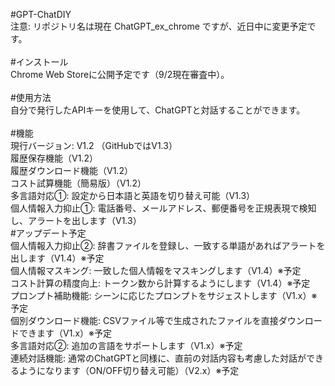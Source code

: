 #GPT-ChatDIY
<br>
注意: リポジトリ名は現在 ChatGPT_ex_chrome ですが、近日中に変更予定です。<br>
<br>
#インストール<br>
Chrome Web Storeに公開予定です（9/2現在審査中）。<br>
<br>
#使用方法<br>
自分で発行したAPIキーを使用して、ChatGPTと対話することができます。<br>
<br>
#機能<br>
現行バージョン: V1.2 （GitHubではV1.3）<br>
履歴保存機能（V1.2）<br>
履歴ダウンロード機能（V1.2）<br>
コスト試算機能（簡易版）（V1.2）<br>
多言語対応①: 設定から日本語と英語を切り替え可能（V1.3）<br>
個人情報入力抑止①: 電話番号、メールアドレス、郵便番号を正規表現で検知し、アラートを出します（V1.3）<br>
#アップデート予定<br>
個人情報入力抑止②: 辞書ファイルを登録し、一致する単語があればアラートを出します（V1.4）※予定<br>
個人情報マスキング: 一致した個人情報をマスキングします（V1.4）※予定<br>
コスト計算の精度向上: トークン数から計算するようにします（V1.4）※予定<br>
プロンプト補助機能: シーンに応じたプロンプトをサジェストします（V1.x）※予定<br>
個別ダウンロード機能: CSVファイル等で生成されたファイルを直接ダウンロードできます（V1.x）※予定<br>
多言語対応②: 追加の言語をサポートします（V1.x）※予定<br>
連続対話機能: 通常のChatGPTと同様に、直前の対話内容も考慮した対話ができるようになります（ON/OFF切り替え可能）（V2.x）※予定<br>

